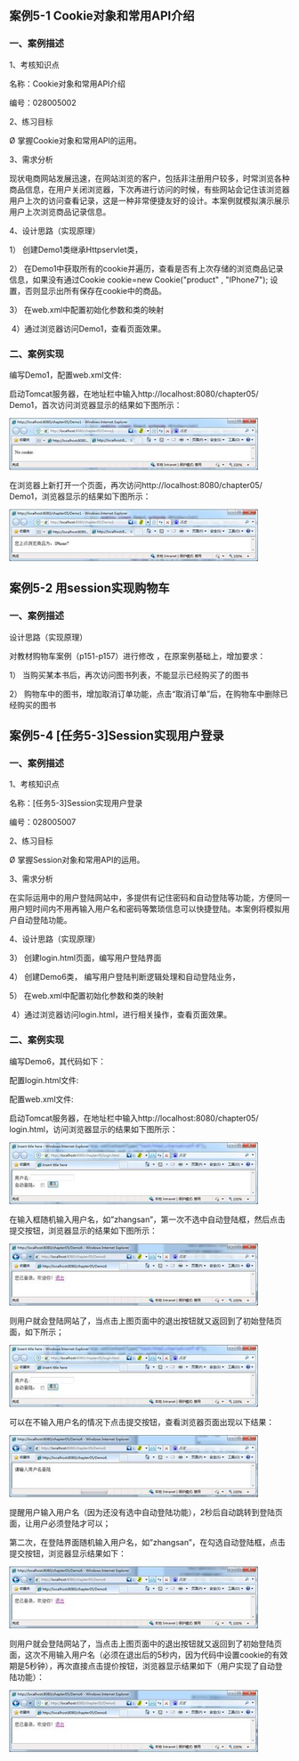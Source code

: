 ## 案例5-1 Cookie对象和常用API介绍

### 一、案例描述

1、考核知识点

   名称：Cookie对象和常用API介绍

  编号：028005002

2、练习目标

Ø 掌握Cookie对象和常用API的运用。

3、需求分析

  现状电商网站发展迅速，在网站浏览的客户，包括非注册用户较多，时常浏览各种商品信息，在用户关闭浏览器，下次再进行访问的时候，有些网站会记住该浏览器用户上次的访问查看记录，这是一种非常便捷友好的设计。本案例就模拟演示展示用户上次浏览商品记录信息。

4、设计思路（实现原理）

1） 创建Demo1类继承Httpservlet类，

2） 在Demo1中获取所有的cookie并遍历，查看是否有上次存储的浏览商品记录信息，如果没有通过Cookie cookie=new Cookie("product" , "IPhone7"); 设置，否则显示出所有保存在cookie中的商品。

3） 在web.xml中配置初始化参数和类的映射

​    4）通过浏览器访问Demo1，查看页面效果。

### 二、案例实现

编写Demo1，配置web.xml文件:

  启动Tomcat服务器，在地址栏中输入http://localhost:8080/chapter05/ Demo1，首次访问浏览器显示的结果如下图所示：

![img](5.%E4%BC%9A%E8%AF%9D%E5%8F%8A%E5%85%B6%E4%BC%9A%E8%AF%9D%E6%8A%80%E6%9C%AF.assets/clip_image002.jpg)

在浏览器上新打开一个页面，再次访问http://localhost:8080/chapter05/ Demo1，浏览器显示的结果如下图所示：

![img](5.%E4%BC%9A%E8%AF%9D%E5%8F%8A%E5%85%B6%E4%BC%9A%E8%AF%9D%E6%8A%80%E6%9C%AF.assets/clip_image004.jpg)

 

## 案例5-2 用session实现购物车

### 一、案例描述

设计思路（实现原理）

对教材购物车案例（p151-p157）进行修改 ，在原案例基础上，增加要求：

1） 当购买某本书后，再次访问图书列表，不能显示已经购买了的图书

2） 购物车中的图书，增加取消订单功能，点击“取消订单”后，在购物车中删除已经购买的图书

 

 

## 案例5-4 [任务5-3]Session实现用户登录

### 一、案例描述

1、考核知识点

   名称：[任务5-3]Session实现用户登录

  编号：028005007

2、练习目标

Ø 掌握Session对象和常用API的运用。

3、需求分析

  在实际运用中的用户登陆网站中，多提供有记住密码和自动登陆等功能，方便同一用户短时间内不用再输入用户名和密码等繁琐信息可以快捷登陆。本案例将模拟用户自动登陆功能。

4、设计思路（实现原理）

3） 创建login.html页面，编写用户登陆界面

4） 创建Demo6类， 编写用户登陆判断逻辑处理和自动登陆业务，

5） 在web.xml中配置初始化参数和类的映射

​    4）通过浏览器访问login.html，进行相关操作，查看页面效果。

### 二、案例实现

编写Demo6，其代码如下：

配置login.html文件:

配置web.xml文件:

启动Tomcat服务器，在地址栏中输入http://localhost:8080/chapter05/ login.html，访问浏览器显示的结果如下图所示：

![img](5.%E4%BC%9A%E8%AF%9D%E5%8F%8A%E5%85%B6%E4%BC%9A%E8%AF%9D%E6%8A%80%E6%9C%AF.assets/clip_image006.jpg)

在输入框随机输入用户名，如”zhangsan”，第一次不选中自动登陆框，然后点击提交按钮，浏览器显示的结果如下图所示：

![img](5.%E4%BC%9A%E8%AF%9D%E5%8F%8A%E5%85%B6%E4%BC%9A%E8%AF%9D%E6%8A%80%E6%9C%AF.assets/clip_image008.jpg)

​    则用户就会登陆网站了，当点击上图页面中的退出按钮就又返回到了初始登陆页面，如下所示；

  

![img](5.%E4%BC%9A%E8%AF%9D%E5%8F%8A%E5%85%B6%E4%BC%9A%E8%AF%9D%E6%8A%80%E6%9C%AF.assets/clip_image009.jpg)

可以在不输入用户名的情况下点击提交按钮，查看浏览器页面出现以下结果：

![img](5.%E4%BC%9A%E8%AF%9D%E5%8F%8A%E5%85%B6%E4%BC%9A%E8%AF%9D%E6%8A%80%E6%9C%AF.assets/clip_image011.jpg)

提醒用户输入用户名（因为还没有选中自动登陆功能），2秒后自动跳转到登陆页面，让用户必须登陆才可以；

第二次，在登陆界面随机输入用户名，如”zhangsan”，在勾选自动登陆框，点击提交按钮，浏览器显示结果如下：

![img](5.%E4%BC%9A%E8%AF%9D%E5%8F%8A%E5%85%B6%E4%BC%9A%E8%AF%9D%E6%8A%80%E6%9C%AF.assets/clip_image012.jpg)

则用户就会登陆网站了，当点击上图页面中的退出按钮就又返回到了初始登陆页面，这次不用输入用户名（必须在退出后的5秒内，因为代码中设置cookie的有效期是5秒钟），再次直接点击提价按钮，浏览器显示结果如下（用户实现了自动登陆功能）：

![img](5.%E4%BC%9A%E8%AF%9D%E5%8F%8A%E5%85%B6%E4%BC%9A%E8%AF%9D%E6%8A%80%E6%9C%AF.assets/clip_image014.jpg)

  

 

 